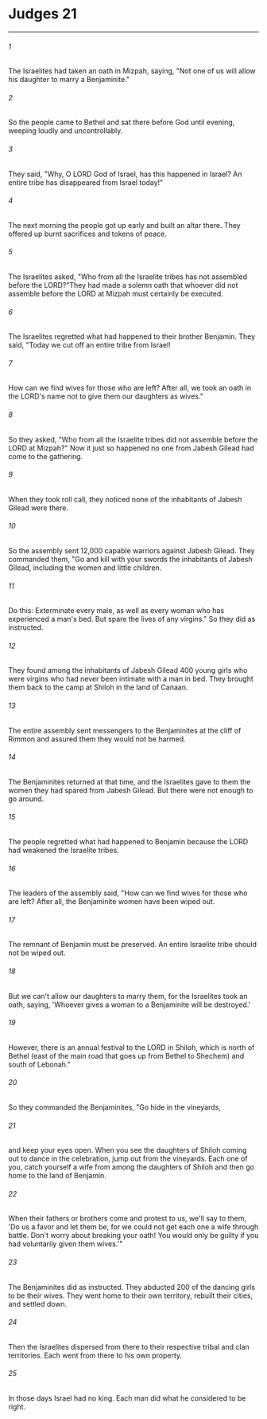 # Judges 21
***



###### 1 
The Israelites had taken an oath in Mizpah, saying, "Not one of us will allow his daughter to marry a Benjaminite." 

###### 2 
So the people came to Bethel and sat there before God until evening, weeping loudly and uncontrollably. 

###### 3 
They said, "Why, O LORD God of Israel, has this happened in Israel? An entire tribe has disappeared from Israel today!" 

###### 4 
The next morning the people got up early and built an altar there. They offered up burnt sacrifices and tokens of peace. 

###### 5 
The Israelites asked, "Who from all the Israelite tribes has not assembled before the LORD?"They had made a solemn oath that whoever did not assemble before the LORD at Mizpah must certainly be executed. 

###### 6 
The Israelites regretted what had happened to their brother Benjamin. They said, "Today we cut off an entire tribe from Israel! 

###### 7 
How can we find wives for those who are left? After all, we took an oath in the LORD's name not to give them our daughters as wives." 

###### 8 
So they asked, "Who from all the Israelite tribes did not assemble before the LORD at Mizpah?" Now it just so happened no one from Jabesh Gilead had come to the gathering. 

###### 9 
When they took roll call, they noticed none of the inhabitants of Jabesh Gilead were there. 

###### 10 
So the assembly sent 12,000 capable warriors against Jabesh Gilead. They commanded them, "Go and kill with your swords the inhabitants of Jabesh Gilead, including the women and little children. 

###### 11 
Do this: Exterminate every male, as well as every woman who has experienced a man's bed. But spare the lives of any virgins." So they did as instructed. 

###### 12 
They found among the inhabitants of Jabesh Gilead 400 young girls who were virgins who had never been intimate with a man in bed. They brought them back to the camp at Shiloh in the land of Canaan. 

###### 13 
The entire assembly sent messengers to the Benjaminites at the cliff of Rimmon and assured them they would not be harmed. 

###### 14 
The Benjaminites returned at that time, and the Israelites gave to them the women they had spared from Jabesh Gilead. But there were not enough to go around. 

###### 15 
The people regretted what had happened to Benjamin because the LORD had weakened the Israelite tribes. 

###### 16 
The leaders of the assembly said, "How can we find wives for those who are left? After all, the Benjaminite women have been wiped out. 

###### 17 
The remnant of Benjamin must be preserved. An entire Israelite tribe should not be wiped out. 

###### 18 
But we can't allow our daughters to marry them, for the Israelites took an oath, saying, 'Whoever gives a woman to a Benjaminite will be destroyed.' 

###### 19 
However, there is an annual festival to the LORD in Shiloh, which is north of Bethel (east of the main road that goes up from Bethel to Shechem) and south of Lebonah." 

###### 20 
So they commanded the Benjaminites, "Go hide in the vineyards, 

###### 21 
and keep your eyes open. When you see the daughters of Shiloh coming out to dance in the celebration, jump out from the vineyards. Each one of you, catch yourself a wife from among the daughters of Shiloh and then go home to the land of Benjamin. 

###### 22 
When their fathers or brothers come and protest to us, we'll say to them, 'Do us a favor and let them be, for we could not get each one a wife through battle. Don't worry about breaking your oath! You would only be guilty if you had voluntarily given them wives.'" 

###### 23 
The Benjaminites did as instructed. They abducted 200 of the dancing girls to be their wives. They went home to their own territory, rebuilt their cities, and settled down. 

###### 24 
Then the Israelites dispersed from there to their respective tribal and clan territories. Each went from there to his own property. 

###### 25 
In those days Israel had no king. Each man did what he considered to be right.
